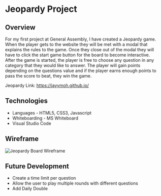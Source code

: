 # Jeopardy Project

## Overview
For my first project at General Assembly, I have created a Jeopardy game. When the player gets to the website they will be met with a modal that explains the rules to the game. Once they close out of the modal they will have to click the start game button for the board to become interactive. After the game is started, the player is free to choose any question in any category that they would like to answer. The player will gain points depending on the questions value and if the player earns enough points to pass the score to beat, they win the game. 

Jeopardy Link: https://jayymoh.github.io/

## Technologies
- Languages - HTML5, CSS3, Javascript
- Whiteboarding - MS Whiteboard
- Visual Studio Code

## Wireframe
![Jeopardy Board Wireframe](https://media.discordapp.net/attachments/822281280615219211/842201433276809246/Jeopardy_wireframe.PNG?width=995&height=676)

## Future Development
- Create a time limit per question
- Allow the user to play multiple rounds with different questions
- Add Daily Double
